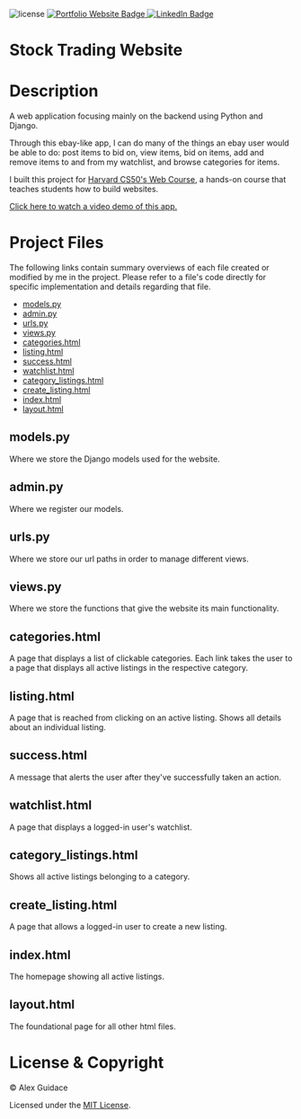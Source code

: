 ![license](https://img.shields.io/badge/license-MIT-brightgreen?style=flat-square)
<a href="https://alexguidace.github.io/">
    <img alt="Portfolio Website Badge" src="https://img.shields.io/badge/Portfolio-alexguidace.github.io-brightgreen?style=flat-square">
</a>
<a href="https://www.linkedin.com/in/alexguidace">
    <img alt="LinkedIn Badge" src="https://img.shields.io/badge/LinkedIn-Alex_Guidace-brightgreen?logo=linkedin&logoColor=blue&style=flat-square">
</a>

# **Stock Trading Website**

# Description
A web application focusing mainly on the backend using Python and Django.

Through this ebay-like app, I can do many of the things an ebay user would be able to do: post items to bid on, view items, bid on items, add and remove items to and from my watchlist, and browse categories for items.

I built this project for [Harvard CS50's Web Course](https://cs50.harvard.edu/web/2020/), a hands-on course that teaches students how to build websites.

[Click here to watch a video demo of this app.](https://www.youtube.com/watch?v=IGk8WadB1Gs)
#

# Project Files
The following links contain summary overviews of each file created or modified by me in the project. Please refer to a file's code directly for specific implementation and details regarding that file.

* [models.py](#models.py)
* [admin.py](#admin.py)
* [urls.py](#urls.py)
* [views.py](#views.py)
* [categories.html](#categories.html)
* [listing.html](#listing.html)
* [success.html](#success.html)
* [watchlist.html](#watchlist.html)
* [category_listings.html](#category_listings.html)
* [create_listing.html](#create_listing.html)
* [index.html](#index.html)
* [layout.html](#layout.html)

## models.py
Where we store the Django models used for the website.

## admin.py
Where we register our models.

## urls.py
Where we store our url paths in order to manage different views.

## views.py
Where we store the functions that give the website its main functionality.

## categories.html
A page that displays a list of clickable categories. Each link takes the user to a page
that displays all active listings in the respective category.

## listing.html
A page that is reached from clicking on an active listing. Shows all details about an
individual listing.

## success.html
A message that alerts the user after they've successfully taken an action.

## watchlist.html
A page that displays a logged-in user's watchlist.

## category_listings.html
Shows all active listings belonging to a category.

## create_listing.html
A page that allows a logged-in user to create a new listing.

## index.html
The homepage showing all active listings.

## layout.html
The foundational page for all other html files.

# License & Copyright
© Alex Guidace

Licensed under the [MIT License](License).
